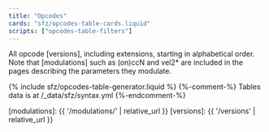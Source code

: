 ```yaml
---
title: "Opcodes"
cards: "sfz/opcodes-table-cards.liquid"
scripts: ["opcodes-table-filters"]
---
```

All opcode [versions], including extensions, starting in alphabetical order.
Note that [modulations] such as (on)ccN and vel2* are included in the pages
describing the parameters they modulate.

<div markdown="0">
{% include sfz/opcodes-table-generator.liquid %}
{%-comment-%} Tables data is at /_data/sfz/syntax.yml {%-endcomment-%}
</div>

[modulations]: {{ '/modulations/' | relative_url }}
[versions]:    {{ '/versions' | relative_url }}
